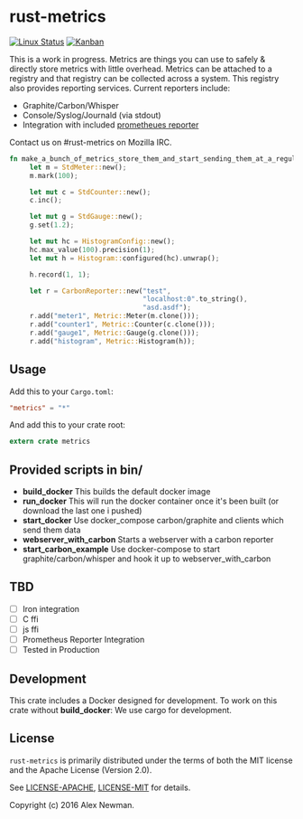 # rust-metrics
[![Linux Status](https://travis-ci.org/posix4e/rust-metrics.svg?branch=master)](https://travis-ci.org/posix4e/rust-metrics)
[![Kanban](https://img.shields.io/github/issues/posix4e/rust-metrics.svg?label=HuBoard)](https://huboard.com/posix4e/rust-metrics#/?repo=[%22huboard%22])

This is a work in progress. 
Metrics are things you can use to safely & directly store metrics with little overhead. Metrics
can be attached to a registry and that registry can be collected across a system. This registry
also provides reporting services. Current reporters include:

- Graphite/Carbon/Whisper
- Console/Syslog/Journald (via stdout)
- Integration with included [prometheues reporter](prometheus_reporter)

Contact us on #rust-metrics on Mozilla IRC.

```rust
fn make_a_bunch_of_metrics_store_them_and_start_sending_them_at_a_regular_interval_to_graphite_or_carbon() {
     let m = StdMeter::new();
     m.mark(100);

     let mut c = StdCounter::new();
     c.inc();

     let mut g = StdGauge::new();
     g.set(1.2);

     let mut hc = HistogramConfig::new();
     hc.max_value(100).precision(1);
     let mut h = Histogram::configured(hc).unwrap();

     h.record(1, 1);

     let r = CarbonReporter::new("test",
                                 "localhost:0".to_string(),
                                 "asd.asdf");
     r.add("meter1", Metric::Meter(m.clone()));
     r.add("counter1", Metric::Counter(c.clone()));
     r.add("gauge1", Metric::Gauge(g.clone()));
     r.add("histogram", Metric::Histogram(h));

```

## Usage
Add this to your `Cargo.toml`:

```toml
"metrics" = "*"
```

And add this to your crate root:

```rust
extern crate metrics
```
## Provided scripts in bin/

* **build_docker** This builds the default docker image
* **run_docker** This will run the  docker container once it's been built (or download the last one i pushed)
* **start_docker** Use docker_compose  carbon/graphite and clients which send them data
* **webserver_with_carbon** Starts a webserver with a carbon reporter
* **start_carbon_example** Use docker-compose to start graphite/carbon/whisper and hook it up to webserver_with_carbon


## TBD
- [ ] Iron integration
- [ ] C ffi
- [ ] js ffi
- [ ] Prometheus Reporter Integration
- [ ] Tested in Production

## Development
This crate includes a Docker designed for development.
To work on this crate without **build_docker**:
We use cargo for development.

## License

`rust-metrics` is primarily distributed under the terms of both the MIT license and the
Apache License (Version 2.0).

See [LICENSE-APACHE](LICENSE-APACHE), [LICENSE-MIT](LICENSE-MIT) for details.

Copyright (c) 2016 Alex Newman.

